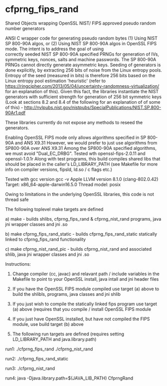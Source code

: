 # cfprng_fips_rand
Shared Objects wrapping OpenSSL NIST/ FIPS approved pseudo random number generators

ANSI C wrapper code for 
generating pseudo random  bytes (1)  Using NIST SP 800-90A algos, or (2) 
Using NIST SP 800-90A algos in OpenSSL FIPS mode. 
The intent is to address the goal of using  
correctly seeded NIST SP 800-90A specified PRNGs for generation of IVs, 
symmetric keys, nonces, salts and machine passwords. The SP 800-90A PRNGs
cannot directly generate asymmetric keys. Seeding of generators is 
done explicitly, by extracting 256 bits of noise from the Linux entropy 
pools. Entropy of the seed (measured in bits) is therefore
256 bits based on the Linux entropy pool estimation 'heuristic' (refer to 
https://ringcipher.com/2013/05/04/uncertainty-randomness-virtualization/ 
for an explanation of this). Given this fact, the libraries 
instantiate the NIST generators 
with sufficient strength for generation of 256 bit symmetric keys 
(Look at sections 8.2 and 8.4 of the following for an explanation of 
of some of this) - 
http://nvlpubs.nist.gov/nistpubs/SpecialPublications/NIST.SP.800-90Ar1.pdf

These libraries currently do not expose any methods to reseed the generators. 

Enabling OpenSSL FIPS mode only allows algorithms 
specified in SP 800-90A and ANS X9.31
However, we would prefer to just use algorithms 
from SP800-90A over ANS X9.31
Among the SP800-90A specified algorithms, we 
must avoid "Dual_EC_DRBG". 
Tested wth openssl-fips-2.0.11 and openssl-1.0.1r
Along with test programs, this build compiles shared 
libs that should be placed in the caller's LD_LIBRARY_PATH 
(see Makefile for more info on compiler versions, 
fipsld, ld.so / c flags etc.)

Tested with gcc version 
gcc -v 
Apple LLVM version 8.1.0 (clang-802.0.42)
Target: x86_64-apple-darwin16.5.0
Thread model: posix


Owing to limitations in the underlying OpenSSL libraries, this code is not thread safe

The following toplevel make targets are defined

a) make - builds shlibs, cfprng_fips_rand & cfprng_nist_rand 
           programs, java jni wrapper classes and jni .so

b) make cfprng_fips_rand_static - builds cfprng_fips_rand_static
  statically linked to cfprng_fips_rand functionality

c) make cfprng_nist_rand_pic - builds cfprng_nist_rand
    and associated shlib, java jni wrapper classes and jni .so

Instructions:

1) Change compiler (cc, javac) and relavant path / include variables in the Makefile 
   to point to your OpenSSL install, java intall and jni header files

2) If you have the OpenSSL FIPS module compiled use target (a) above 
   to build the shlibls, programs, java classes and jni shlib

3) If you just wish to compile the statically linked fips program
   use target (a) above (requires that you compile / install OpenSSL FIPS module

4) If you just have OpenSSL installed, but have not compiled the 
   FIPS module, use build target (b) above
   


5) The following run targets are defined (requires setting LD_LIBRARY_PATH and 
   java.library.path)


run1:
	./cfprng_fips_rand
	./cfprng_nist_rand

run2:
	./cfprng_fips_rand_static

run3:
	./cfprng_nist_rand


run4:
	java -Djava.library.path=$(JAVA_LIB_PATH) CfprngRand
